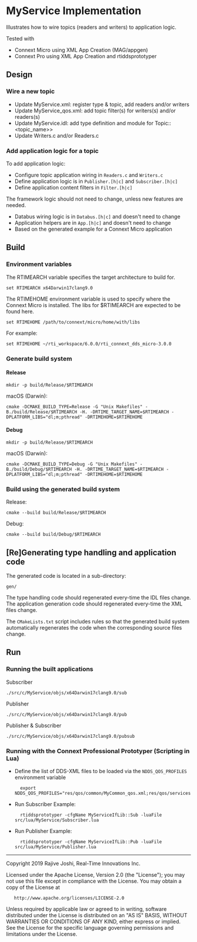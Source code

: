 # MyService Implementation

Illustrates how to wire topics (readers and writers) to application logic.

Tested with 
- Connext Micro using XML App Creation (MAG/appgen)
- Connext Pro using XML App Creation and rtiddsprototyper

## Design

### Wire a new topic

- Update MyService.xml: register type & topic, add readers and/or writers
- Update MyService_qos.xml: add topic filter(s) for writers(s) and/or readers(s)
- Update MyService.idl: add type definition and module for Topic::<topic_name>>
- Update Writers.c and/or Readers.c


### Add application logic for a topic

To add application logic:
- Configure topic application wiring in `Readers.c` and `Writers.c`
- Define application logic is in `Publisher.[h|c]` and `Subscriber.[h|c]`
- Define application content filters in `Filter.[h|c]`

The framework logic should not need to change, unless new features are needed.
- Databus wiring logic is in `Databus.[h|c]` and doesn't need to change
- Application helpers are in `App.[h|c]` and doesn't need to change
- Based on the generated example for a Connext Micro application


## Build

### Environment variables

The RTIMEARCH variable specifies the target architecture to build for.

    set RTIMEARCH x64Darwin17clang9.0

The RTIMEHOME environment variable is used to specify where the Connext Micro 
is installed. The libs for $RTIMEARCH are expected to be found here.
    
    set RTIMEHOME /path/to/connext/micro/home/with/libs

For example:

    set RTIMEHOME ~/rti_workspace/6.0.0/rti_connext_dds_micro-3.0.0


### Generate build system

#### Release

    mkdir -p build/Release/$RTIMEARCH

macOS (Darwin):
    
    cmake -DCMAKE_BUILD_TYPE=Release -G "Unix Makefiles" -B./build/Release/$RTIMEARCH -H. -DRTIME_TARGET_NAME=$RTIMEARCH -DPLATFORM_LIBS="dl;m;pthread" -DRTIMEHOME=$RTIMEHOME 

#### Debug

    mkdir -p build/Release/$RTIMEARCH

macOS (Darwin):
    
    cmake -DCMAKE_BUILD_TYPE=Debug -G "Unix Makefiles" -B./build/Debug/$RTIMEARCH -H. -DRTIME_TARGET_NAME=$RTIMEARCH -DPLATFORM_LIBS="dl;m;pthread" -DRTIMEHOME=$RTIMEHOME 


### Build using the generated build system

Release:
    
    cmake --build build/Release/$RTIMEARCH

Debug:
    
    cmake --build build/Debug/$RTIMEARCH
    

## [Re]Generating type handling and application code

The generated code is located in a sub-directory: 

    gen/

The type handling code should regenerated every-time the IDL files change.
The application generation code should regenerated every-time the XML files 
change.

The `CMakeLists.txt` script includes rules so that the generated build system 
automatically regenerates the code when the corresponding source files change.


## Run

### Running the built applications

Subscriber

    ./src/c/MyService/objs/x64Darwin17clang9.0/sub

Publisher

    ./src/c/MyService/objs/x64Darwin17clang9.0/pub

Publisher & Subscriber

    ./src/c/MyService/objs/x64Darwin17clang9.0/pubsub


### Running with the Connext Professional Prototyper (Scripting in Lua)

- Define the list of DDS-XML files to be loaded via the `NDDS_QOS_PROFILES` 
  environment variable  
  
        export NDDS_QOS_PROFILES="res/qos/common/MyCommon_qos.xml;res/qos/services/MyService_qos.xml;if/MyService.xml"

        
- Run Subscriber Example:

        rtiddsprototyper -cfgName MyServiceIfLib::Sub -luaFile src/lua/MyService/Subscriber.lua
 
- Run Publisher Example:

        rtiddsprototyper -cfgName MyServiceIfLib::Pub -luaFile src/lua/MyService/Publisher.lua
        

---

   Copyright 2019 Rajive Joshi, Real-Time Innovations Inc.

   Licensed under the Apache License, Version 2.0 (the "License");
   you may not use this file except in compliance with the License.
   You may obtain a copy of the License at

       http://www.apache.org/licenses/LICENSE-2.0

   Unless required by applicable law or agreed to in writing, software
   distributed under the License is distributed on an "AS IS" BASIS,
   WITHOUT WARRANTIES OR CONDITIONS OF ANY KIND, either express or implied.
   See the License for the specific language governing permissions and
   limitations under the License.